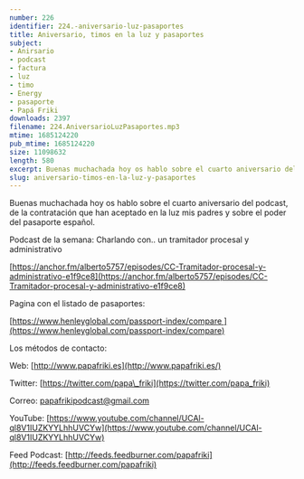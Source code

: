 ```yaml
---
number: 226
identifier: 224.-aniversario-luz-pasaportes
title: Aniversario, timos en la luz y pasaportes
subject:
- Anirsario
- podcast
- factura
- luz
- timo
- Energy
- pasaporte
- Papá Friki
downloads: 2397
filename: 224.AniversarioLuzPasaportes.mp3
mtime: 1685124220
pub_mtime: 1685124220
size: 11098632
length: 580
excerpt: Buenas muchachada hoy os hablo sobre el cuarto aniversario del podcast, de la contratación que han aceptado en la luz mis padres y sobre el poder del pasaporte español
slug: aniversario-timos-en-la-luz-y-pasaportes
---
```

Buenas muchachada hoy os hablo sobre el cuarto aniversario del podcast, de la contratación que han aceptado en la luz mis padres y sobre el poder del pasaporte español.

Podcast de la semana: Charlando con.. un tramitador procesal y administrativo

[https://anchor.fm/alberto5757/episodes/CC-Tramitador-procesal-y-administrativo-e1f9ce8](https://anchor.fm/alberto5757/episodes/CC-Tramitador-procesal-y-administrativo-e1f9ce8)

Pagina con el listado de pasaportes:

[https://www.henleyglobal.com/passport-index/compare ](https://www.henleyglobal.com/passport-index/compare)

Los métodos de contacto:

Web: [http://www.papafriki.es](http://www.papafriki.es/)

Twitter: [https://twitter.com/papa\_friki](https://twitter.com/papa_friki)

Correo: [papafrikipodcast@gmail.com](https://archive.org/details/papafrikipodast@gmail.com)

YouTube: [https://www.youtube.com/channel/UCAl-ql8V1IUZKYYLhhUVCYw](https://www.youtube.com/channel/UCAl-ql8V1IUZKYYLhhUVCYw)

Feed Podcast: [http://feeds.feedburner.com/papafriki](http://feeds.feedburner.com/papafriki)